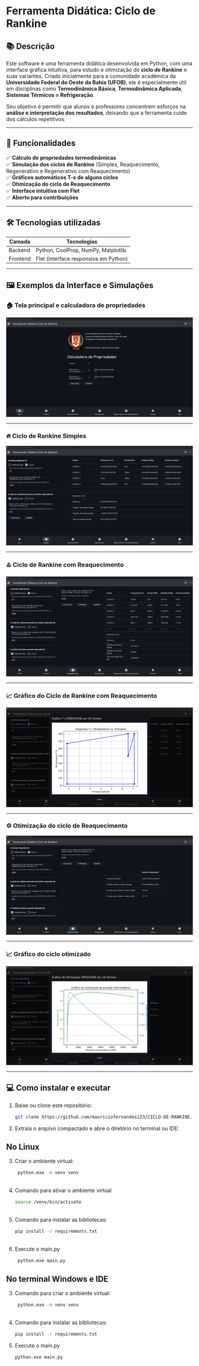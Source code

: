 # Ferramenta Didática: Ciclo de Rankine

## 📚 Descrição

Este software é uma ferramenta didática desenvolvida em Python, com uma interface gráfica intuitiva, para estudo e otimização do **ciclo de Rankine** e suas variantes. Criado inicialmente para a comunidade acadêmica da **Universidade Federal do Oeste da Bahia (UFOB)**, ele é especialmente útil em disciplinas como **Termodinâmica Básica**, **Termodinâmica Aplicada**, **Sistemas Térmicos** e **Refrigeração**.

Seu objetivo é permitir que alunos e professores concentrem esforços na **análise e interpretação dos resultados**, deixando que a ferramenta cuide dos cálculos repetitivos.

---

## 🚀 Funcionalidades

✅ **Cálculo de propriedades termodinâmicas**  
✅ **Simulação dos ciclos de Rankine** (Simples, Reaquecimento, Regenerativo e Regenerativo com Reaquecimento)  
✅ **Gráficos automáticos T-s de alguns ciclos**  
✅ **Otimização do ciclo de Reaquecimento**  
✅ **Interface intuitiva com Flet**  
✅ **Aberto para contribuições**

---

## 🛠 Tecnologias utilizadas

| Camada   | Tecnologias                           |
|----------|--------------------------------------|
| Backend  | Python, CoolProp, NumPy, Matplotlib  |
| Frontend | Flet (interface responsiva em Python)|

---

## 🖼️ Exemplos da Interface e Simulações

### 🏠 Tela principal e calculadora de propriedades
![Home](figuras/janela.png)

---

### 🔥 Ciclo de Rankine Simples
![Ciclo Simples](figuras/simples.png)

---

### ♨️ Ciclo de Rankine com Reaquecimento
![Ciclo Reaquecimento](figuras/reaquecimento.png)

---

### 📈 Gráfico do Ciclo de Rankine com Reaquecimento
![Gráfico Ciclo Reaquecimento](figuras/reaquecimento1.png)

---
### ⚙️ Otimização do ciclo de Reaquecimento
![Otimização do Ciclo de Reaquecimento](figuras/otimizado.png)

---

### 📈 Gráfico do ciclo otimizado
![Gráfico T-s do Ciclo Otimizado](figuras/otimizado1.png)

---

## 💻 Como instalar e executar

1. Baixe ou clone este repositório:
   ```bash
   git clone https://github.com/mauriciofernandes123/CICLO-DE-RANKINE.git

2. Extraia o arquivo compactado e abre o diretório no terminal ou IDE:

## No Linux
   
3. Criar o ambiente virtual:
   ```bash
    python.exe -m venv venv
      
4. Comando para ativar o ambiente virtual
   ```bash
   source /venv/bin/activate
      
5. Comando para instalar as bibliotecas:
   ```bash
   pip install -r requirements.txt
        
6. Execute o main.py 
   ```bash
    python.exe main.py
   
## No terminal Windows e IDE
   
3. Comando para criar o ambiente virtual:
   ```bash
    python.exe -m venv venv
      
4. Comando para instalar as bibliotecas:
   ```bash
   pip install -r requirements.txt

5. Execute o main.py 
   ```bash
   python.exe main.py
